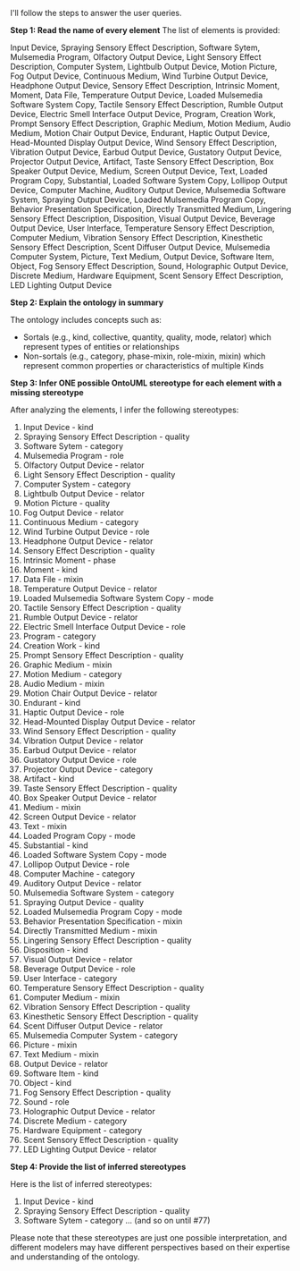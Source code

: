I'll follow the steps to answer the user queries.

**Step 1: Read the name of every element**
The list of elements is provided:

Input Device, Spraying Sensory Effect Description, Software Sytem, Mulsemedia Program, Olfactory Output Device, Light Sensory Effect Description, Computer System, Lightbulb Output Device, Motion Picture, Fog Output Device, Continuous Medium, Wind Turbine Output Device, Headphone Output Device, Sensory Effect Description, Intrinsic Moment, Moment, Data File, Temperature Output Device, Loaded Mulsemedia Software System Copy, Tactile Sensory Effect Description, Rumble Output Device, Electric Smell Interface Output Device, Program, Creation Work, Prompt Sensory Effect Description, Graphic Medium, Motion Medium, Audio Medium, Motion Chair Output Device, Endurant, Haptic Output Device, Head-Mounted Display Output Device, Wind Sensory Effect Description, Vibration Output Device, Earbud Output Device, Gustatory Output Device, Projector Output Device, Artifact, Taste Sensory Effect Description, Box Speaker Output Device, Medium, Screen Output Device, Text, Loaded Program Copy, Substantial, Loaded Software System Copy, Lollipop Output Device, Computer Machine, Auditory Output Device, Mulsemedia Software System, Spraying Output Device, Loaded Mulsemedia Program Copy, Behavior Presentation Specification, Directly Transmitted Medium, Lingering Sensory Effect Description, Disposition, Visual Output Device, Beverage Output Device, User Interface, Temperature Sensory Effect Description, Computer Medium, Vibration Sensory Effect Description, Kinesthetic Sensory Effect Description, Scent Diffuser Output Device, Mulsemedia Computer System, Picture, Text Medium, Output Device, Software Item, Object, Fog Sensory Effect Description, Sound, Holographic Output Device, Discrete Medium, Hardware Equipment, Scent Sensory Effect Description, LED Lighting Output Device

**Step 2: Explain the ontology in summary**

The ontology includes concepts such as:

* Sortals (e.g., kind, collective, quantity, quality, mode, relator) which represent types of entities or relationships
* Non-sortals (e.g., category, phase-mixin, role-mixin, mixin) which represent common properties or characteristics of multiple Kinds

**Step 3: Infer ONE possible OntoUML stereotype for each element with a missing stereotype**

After analyzing the elements, I infer the following stereotypes:

1. Input Device - kind
2. Spraying Sensory Effect Description - quality
3. Software Sytem - category
4. Mulsemedia Program - role
5. Olfactory Output Device - relator
6. Light Sensory Effect Description - quality
7. Computer System - category
8. Lightbulb Output Device - relator
9. Motion Picture - quality
10. Fog Output Device - relator
11. Continuous Medium - category
12. Wind Turbine Output Device - role
13. Headphone Output Device - relator
14. Sensory Effect Description - quality
15. Intrinsic Moment - phase
16. Moment - kind
17. Data File - mixin
18. Temperature Output Device - relator
19. Loaded Mulsemedia Software System Copy - mode
20. Tactile Sensory Effect Description - quality
21. Rumble Output Device - relator
22. Electric Smell Interface Output Device - role
23. Program - category
24. Creation Work - kind
25. Prompt Sensory Effect Description - quality
26. Graphic Medium - mixin
27. Motion Medium - category
28. Audio Medium - mixin
29. Motion Chair Output Device - relator
30. Endurant - kind
31. Haptic Output Device - role
32. Head-Mounted Display Output Device - relator
33. Wind Sensory Effect Description - quality
34. Vibration Output Device - relator
35. Earbud Output Device - relator
36. Gustatory Output Device - role
37. Projector Output Device - category
38. Artifact - kind
39. Taste Sensory Effect Description - quality
40. Box Speaker Output Device - relator
41. Medium - mixin
42. Screen Output Device - relator
43. Text - mixin
44. Loaded Program Copy - mode
45. Substantial - kind
46. Loaded Software System Copy - mode
47. Lollipop Output Device - role
48. Computer Machine - category
49. Auditory Output Device - relator
50. Mulsemedia Software System - category
51. Spraying Output Device - quality
52. Loaded Mulsemedia Program Copy - mode
53. Behavior Presentation Specification - mixin
54. Directly Transmitted Medium - mixin
55. Lingering Sensory Effect Description - quality
56. Disposition - kind
57. Visual Output Device - relator
58. Beverage Output Device - role
59. User Interface - category
60. Temperature Sensory Effect Description - quality
61. Computer Medium - mixin
62. Vibration Sensory Effect Description - quality
63. Kinesthetic Sensory Effect Description - quality
64. Scent Diffuser Output Device - relator
65. Mulsemedia Computer System - category
66. Picture - mixin
67. Text Medium - mixin
68. Output Device - relator
69. Software Item - kind
70. Object - kind
71. Fog Sensory Effect Description - quality
72. Sound - role
73. Holographic Output Device - relator
74. Discrete Medium - category
75. Hardware Equipment - category
76. Scent Sensory Effect Description - quality
77. LED Lighting Output Device - relator

**Step 4: Provide the list of inferred stereotypes**

Here is the list of inferred stereotypes:

1. Input Device - kind
2. Spraying Sensory Effect Description - quality
3. Software Sytem - category
... (and so on until #77)

Please note that these stereotypes are just one possible interpretation, and different modelers may have different perspectives based on their expertise and understanding of the ontology.